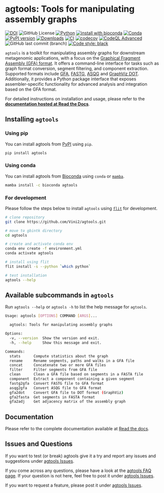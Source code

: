 # agtools: Tools for manipulating assembly graphs

[![DOI](https://zenodo.org/badge/DOI/10.5281/zenodo.16777546.svg)](https://doi.org/10.5281/zenodo.16777546)
![GitHub License](https://img.shields.io/github/license/Vini2/agtools)
[![Python](https://img.shields.io/badge/Python-3776AB?logo=python&logoColor=fff)](#)
[![install with bioconda](https://img.shields.io/badge/install%20with-bioconda-brightgreen.svg?style=flat)](https://anaconda.org/bioconda/agtools)
[![Conda](https://img.shields.io/conda/dn/bioconda/agtools)](https://anaconda.org/bioconda/agtools)
[![PyPI version](https://badge.fury.io/py/agtools.svg)](https://badge.fury.io/py/agtools)
[![Downloads](https://static.pepy.tech/badge/agtools)](https://pepy.tech/project/agtools)
[![CI](https://github.com/Vini2/agtools/actions/workflows/testing_python_app.yml/badge.svg)](https://github.com/Vini2/agtools/actions/workflows/testing_python_app.yml)
[![codecov](https://codecov.io/gh/Vini2/agtools/graph/badge.svg?token=nYzx0Pd0h6)](https://codecov.io/gh/Vini2/agtools)
[![CodeQL Advanced](https://github.com/Vini2/agtools/actions/workflows/codeql.yml/badge.svg)](https://github.com/Vini2/agtools/actions/workflows/codeql.yml)
![GitHub last commit (branch)](https://img.shields.io/github/last-commit/Vini2/agtools/main?color=8a35da)
[![Code style: black](https://img.shields.io/badge/code%20style-black-000000.svg)](https://github.com/psf/black)

`agtools` is a toolkit for manipulating assembly graphs for downstream metagenomic applications, with a focus on the [Graphical Fragment Assembly (GFA) format](https://github.com/GFA-spec/GFA-spec). It offers a command-line interface for tasks such as graph format conversion, segment filtering, and component extraction. Supported formats include [GFA](https://github.com/pmelsted/GFA-spec/blob/master/GFA-spec.md), [FASTG](https://web.archive.org/web/20211209213905/http://fastg.sourceforge.net/FASTG_Spec_v1.00.pdf), [ASQG](https://github.com/jts/sga/wiki/ASQG-Format) and [GraphViz DOT](http://www.graphviz.org/content/dot-language). Additionally, it provides a Python package interface that exposes assembler-specific functionality for advanced analysis and integration based on the GFA format.

For detailed instructions on installation and usage, please refer to the [**documentation hosted at Read the Docs**](https://agtools.readthedocs.io).

## Installing `agtools`

### Using pip

You can install agtools from [PyPI](https://pypi.org/project/agtools/) using `pip`.

```bash
pip install agtools
```

### Using conda

You can install agtools from [Bioconda](https://anaconda.org/bioconda/agtools) using `conda` or [`mamba`](https://mamba.readthedocs.io/en/latest/index.html).

```bash
mamba install -c bioconda agtools
```

### For development

Please follow the steps below to install `agtools` using [`flit`](https://flit.pypa.io/en/stable/) for development.

```bash
# clone repository
git clone https://github.com/Vini2/agtools.git

# move to gbintk directory
cd agtools

# create and activate conda env
conda env create -f environment.yml
conda activate agtools

# install using flit
flit install -s --python `which python`

# test installation
agtools --help
```

## Available subcommands in `agtools`

Run `agtools --help` or `agtools -h` to list the help message for `agtools`.

```bash
Usage: agtools [OPTIONS] COMMAND [ARGS]...

  agtools: Tools for manipulating assembly graphs

Options:
  -v, --version  Show the version and exit.
  -h, --help     Show this message and exit.

Commands:
  stats      Compute statistics about the graph
  rename     Rename segments, paths and walks in a GFA file
  concat     Concatenate two or more GFA files
  filter     Filter segments from GFA file
  clean      Clean a GFA file based on segments in a FASTA file
  component  Extract a component containing a given segment
  fastg2gfa  Convert FASTG file to GFA format
  asqg2gfa   Convert ASQG file to GFA format
  gfa2dot    Convert GFA file to DOT format (GraphViz)
  gfa2fasta  Get segments in FASTA format
  gfa2adj    Get adjacency matrix of the assembly graph
```

## Documentation

Please refer to the complete documentation available at [Read the docs](https://agtools.readthedocs.io/).

## Issues and Questions

If you want to test (or break) agtools give it a try and report any issues and suggestions under [agtools Issues](https://github.com/Vini2/agtools/issues).

If you come across any questions, please have a look at the [agtools FAQ page](https://agtools.readthedocs.io/en/latest/faq/). If your question is not here, feel free to post it under [agtools Issues](https://github.com/Vini2/agtools/issues).

If you want to request a feature, please post it under [agtools Issues](https://github.com/Vini2/agtools/issues).
